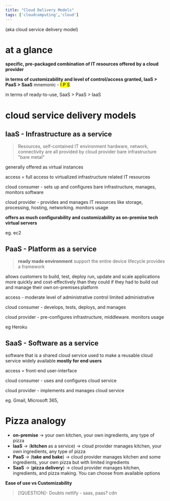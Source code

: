 ```yaml
---
title: "Cloud Delivery Models"
tags: ['cloudcomputing','cloud']
---
```


(aka cloud service delivery model)

# at a glance
**specific, pre-packaged combination of IT resources offered by a cloud provider**

**in terms of customizability and level of control/access granted, IaaS > PaaS > SaaS** 
mnemonic - <mark>I P S</mark>

in terms of ready-to-use, SaaS > PaaS > IaaS

# cloud service delivery models 

## IaaS - Infrastructure as a service
> Resources, self-contained IT environment 
> hardware, network, connectivity are all provided by cloud provider 
> bare infrastructure
> "bare metal"

generally offered as virtual instances

access = full access to virtualized infrastructure related IT resources

cloud consumer - sets up and configures bare infrastructure, manages, monitors software 

cloud provider - provides and manages IT resources like storage, processing, hosting, networking. monitors usage 

**offers as much configurability and customizability as on-premise tech**
**virtual servers**

eg. ec2

## PaaS - Platform as a service
>**ready made environment**
>support the entire device lifecycle
>provides a framework

allows customers to build, test, deploy run, update and scale applications more quickly and cost-effectively than they could if they had to build out and manage their own on-premises platform

access - moderate level of administrative control
limited administrative

cloud consumer - develops, tests, deploys, and manages

cloud provider - pre-configures infrastructure, middleware. monitors usage

eg Heroku 

## SaaS - Software as a service 
software that is  a shared cloud service
used to make a reusable cloud service widely available 
**mostly for end users**

access = front-end user-interface

cloud consumer - uses and configures cloud service

cloud provider - implements and manages cloud service 

eg. Gmail, Microsoft 365,

# Pizza analogy 
- **on-premise** -> your own kitchen, your own ingredients, any type of pizza
- **IaaS** -> (**kitchen** as a service) -> cloud provider manages kitchen, your own ingredients, any type of pizza
- **PaaS** -> (**take and bake**) -> cloud provider manages kitchen and some ingredients, your own pizza but with limited ingredients 
- **SaaS** -> (**pizza delivery**) -> cloud provider manages kitchen, ingredients, and pizza making. You can choose from available options 

**Ease of use vs Customizability**


>[!QUESTION]- Doubts
>netlify - saas, paas?
>cdn



